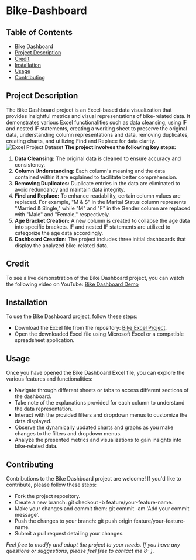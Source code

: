 # <a name="bike-dashboard"></a> Bike-Dashboard

## Table of Contents
- [Bike Dashboard](#bike-dashboard)
- [Project Description](#project-description) 
- [Credit](#credit) 
- [Installation](#installation) 
- [Usage](#usage)
- [Contributing](#contributing)

## <a name="project-description"></a> Project Description
The Bike Dashboard project is an Excel-based data visualization that provides insightful metrics and visual representations of bike-related data. It demonstrates various Excel functionalities such as data cleansing, using IF and nested IF statements, creating a working sheet to preserve the original data, understanding column representations and data, removing duplicates, creating charts, and utilizing Find and Replace for data clarity.
![Excel Project Dataset](https://github.com/Dev-Godswill/Bike-Dashboard/assets/99620725/7171d980-929e-47aa-af9b-38d9c41aa12c)
**The project involves the following key steps:**
1. **Data Cleansing:** The original data is cleaned to ensure accuracy and consistency.
2. **Column Understanding:** Each column's meaning and the data contained within it are explained to facilitate better comprehension.
3. **Removing Duplicates:** Duplicate entries in the data are eliminated to avoid redundancy and maintain data integrity.
4. **Find and Replace:** To enhance readability, certain column values are replaced. For example, "M & S" in the Marital Status column represents "Married & Single," while "M" and "F" in the Gender column are replaced with "Male" and "Female," respectively.
5. **Age Bracket Creation:** A new column is created to collapse the age data into specific brackets. IF and nested IF statements are utilized to categorize the age data accordingly.
6. **Dashboard Creation:** The project includes three initial dashboards that display the analyzed bike-related data.

## Credit
To see a live demonstration of the Bike Dashboard project, you can watch the following video on YouTube: [Bike Dashboard Demo](https://www.youtube.com/watch?v=opJgMj1IUrc)

## Installation
To use the Bike Dashboard project, follow these steps:
- Download the Excel file from the repository: [Bike Excel Project](https://github.com/Dev-Godswill/Bike-Dashboard/blob/main/Bike%20Excel%20Project.xlsx).
- Open the downloaded Excel file using Microsoft Excel or a compatible spreadsheet application.

## Usage
Once you have opened the Bike Dashboard Excel file, you can explore the various features and functionalities:
- Navigate through different sheets or tabs to access different sections of the dashboard.
- Take note of the explanations provided for each column to understand the data representation.
- Interact with the provided filters and dropdown menus to customize the data displayed.
- Observe the dynamically updated charts and graphs as you make changes to the filters and dropdown menus.
- Analyze the presented metrics and visualizations to gain insights into bike-related data.

## Contributing
Contributions to the Bike Dashboard project are welcome! If you'd like to contribute, please follow these steps:
- Fork the project repository. 
- Create a new branch: git checkout -b feature/your-feature-name. 
- Make your changes and commit them: git commit -am 'Add your commit message'. 
- Push the changes to your branch: git push origin feature/your-feature-name. 
- Submit a pull request detailing your changes.

*Feel free to modify and adapt the project to your needs. If you have any questions or suggestions, please feel free to contact me 8- )*.
